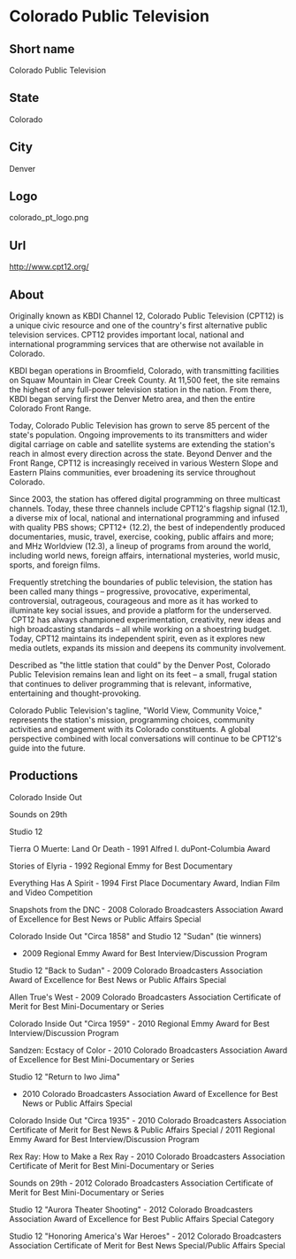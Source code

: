 # Colorado Public Television

## Short name

Colorado Public Television

## State

Colorado

## City

Denver

## Logo

colorado\_pt\_logo.png

## Url

http://www.cpt12.org/

## About

Originally known as KBDI Channel 12, Colorado Public Television (CPT12)
is a unique civic resource and one of the country's first alternative public television
services. CPT12 provides important local, national and international programming
services that are otherwise not available in Colorado.

KBDI began operations
in Broomfield, Colorado, with transmitting facilities on Squaw Mountain in Clear
Creek County. At 11,500 feet, the site remains the highest of any full-power television
station in the nation. From there, KBDI began serving first the Denver Metro area,
and then the entire Colorado Front Range.

Today, Colorado Public Television has
grown to serve 85 percent of the state's population. Ongoing improvements to its
transmitters and wider digital carriage on cable and satellite systems are extending
the station's reach in almost every direction across the state. Beyond Denver
and the Front Range, CPT12 is increasingly received in various Western Slope and
Eastern Plains communities, ever broadening its service throughout Colorado.

Since
2003, the station has offered digital programming on three multicast channels.
Today, these three channels include CPT12's flagship signal (12.1), a diverse
mix of local, national and international programming and infused with quality
PBS shows; CPT12+ (12.2), the best of independently produced documentaries, music,
travel, exercise, cooking, public affairs and more; and MHz Worldview (12.3),
a lineup of programs from around the world, including world news, foreign affairs,
international mysteries, world music, sports, and foreign films.

Frequently stretching
the boundaries of public television, the station has been called many things –
progressive, provocative, experimental, controversial, outrageous, courageous
and more as it has worked to illuminate key social issues, and provide a platform
for the underserved.   CPT12 has always championed experimentation, creativity,
new ideas and high broadcasting standards – all while working on a shoestring
budget.  Today, CPT12 maintains its independent spirit, even as it explores new
media outlets, expands its mission and deepens its community involvement.

Described
as "the little station that could" by the Denver Post, Colorado Public Television
remains lean and light on its feet – a small, frugal station that continues to
deliver programming that is relevant, informative, entertaining and thought-provoking.

Colorado
Public Television's tagline, "World View, Community Voice," represents the station's
mission, programming choices, community activities and engagement with its Colorado
constituents. A global perspective combined with local conversations will continue
to be CPT12's guide into the future.


## Productions

Colorado Inside Out

Sounds on 29th

Studio 12

Tierra O Muerte:
Land Or Death - 1991 Alfred I. duPont-Columbia Award

Stories of Elyria - 1992
Regional Emmy for Best Documentary

Everything Has A Spirit - 1994 First Place
Documentary Award, Indian Film and Video Competition

Snapshots from the DNC -
2008 Colorado Broadcasters Association Award of Excellence for Best News or Public
Affairs Special

Colorado Inside Out "Circa 1858" and Studio 12 "Sudan" (tie winners)
- 2009 Regional Emmy Award for Best Interview/Discussion Program

Studio 12 "Back
to Sudan" - 2009 Colorado Broadcasters Association Award of Excellence for Best
News or Public Affairs Special

Allen True's West - 2009 Colorado Broadcasters
Association Certificate of Merit for Best Mini-Documentary or Series

Colorado
Inside Out "Circa 1959" - 2010 Regional Emmy Award for Best Interview/Discussion
Program

Sandzen: Ecstacy of Color - 2010 Colorado Broadcasters Association Award
of Excellence for Best Mini-Documentary or Series

Studio 12 "Return to Iwo Jima"
- 2010 Colorado Broadcasters Association Award of Excellence for Best News or
Public Affairs Special

Colorado Inside Out "Circa 1935" - 2010 Colorado Broadcasters
Association Certificate of Merit for Best News & Public Affairs Special / 2011
Regional Emmy Award for Best Interview/Discussion Program

Rex Ray: How to Make
a Rex Ray - 2010 Colorado Broadcasters Association Certificate of Merit for Best
Mini-Documentary or Series

Sounds on 29th - 2012 Colorado Broadcasters Association
Certificate of Merit for Best Mini-Documentary or Series

Studio 12 "Aurora Theater
Shooting" - 2012 Colorado Broadcasters Association Award of Excellence for Best
Public Affairs Special Category

Studio 12 "Honoring America's War Heroes" -
2012 Colorado Broadcasters Association Certificate of Merit for Best News Special/Public
Affairs Special

